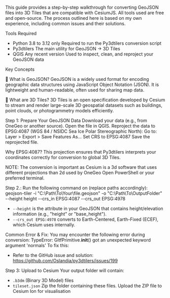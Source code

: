
This guide provides a step-by-step walkthrough for converting GeoJSON files into 3D Tiles that are compatible with CesiumJS. All tools used are free and open-source.
The process outlined here is based on my own experience, including common issues and their solutions.

Tools Required
- Python	3.8 to 3.12 only	Required to run the Py3dtilers conversion script
- Py3dtilers	The main utility for GeoJSON → 3D Tiles
- QGIS	Any recent version	Used to inspect, clean, and reproject your GeoJSON data

Key Concepts

📄 What is GeoJSON?
GeoJSON is a widely used format for encoding geographic data structures using JavaScript Object Notation (JSON). It is lightweight and human-readable, often used for sharing map data.

🧱 What are 3D Tiles?
3D Tiles is an open specification developed by Cesium to stream and render large-scale 3D geospatial datasets such as buildings, point clouds, or photogrammetry models efficiently.


Step 1: Prepare Your GeoJSON Data
Download your data (e.g., from OneGeo or another source).
Open the file in QGIS.
Reproject the data to EPSG:4087 (WGS 84 / NSIDC Sea Ice Polar Stereographic North):
Go to: Layer > Export > Save Features As…
Set CRS to EPSG:4087
Save the reprojected file.

Why EPSG:4087?
This projection ensures that Py3dtilers interprets your coordinates correctly for conversion to global 3D Tiles.

NOTE: The conversion is important as Cesium is a 3d software that uses different projections than 2d used by OneGeo
Open PowerShell or your preferred terminal.


Step 2.: Run the following command on (replace paths accordingly):
geojson-tiler -i "C:\Path\To\Your\file.geojson" -o "C:\Path\To\OutputFolder" --height height --crs_in EPSG:4087 --crs_out EPSG:4978
- `--height` is the attribute in your GeoJSON that contains height/elevation information (e.g., "height" or "base_height").
- `--crs_out EPSG:4978` converts to Earth-Centered, Earth-Fixed (ECEF), which Cesium uses internally.

Common Error & Fix:
You may encounter the following error during conversion:
TypeError: GltfPrimitive.__init__() got an unexpected keyword argument 'normals'
To fix this:
- Refer to the GitHub issue and solution: https://github.com/Oslandia/py3dtilers/issues/199


Step 3: Upload to Cesium
Your output folder will contain:
- `.b3dm` (Binary 3D Model) files
- `tileset.json`
Zip the folder containing these files.
Upload the ZIP file to Cesium Ion for visualisation




